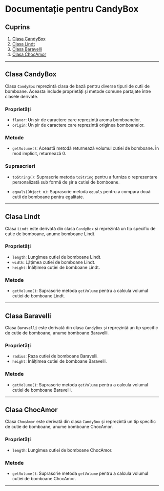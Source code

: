 
# Documentație pentru CandyBox

## Cuprins

1. [Clasa CandyBox](#clasa-candybox)
2. [Clasa Lindt](#clasa-lindt)
3. [Clasa Baravelli](#clasa-baravelli)
4. [Clasa ChocAmor](#clasa-chocamor)

---

## Clasa CandyBox

Clasa `CandyBox` reprezintă clasa de bază pentru diverse tipuri de cutii de bomboane. Aceasta include proprietăți și metode comune partajate între clasele derivate.

### Proprietăți

- `flavor`: Un șir de caractere care reprezintă aroma bomboanelor.
- `origin`: Un șir de caractere care reprezintă originea bomboanelor.

### Metode

- `getVolume()`: Această metodă returnează volumul cutiei de bomboane. În mod implicit, returnează 0.

### Suprascrieri

- `toString()`: Suprascrie metoda `toString` pentru a furniza o reprezentare personalizată sub formă de șir a cutiei de bomboane.

- `equals(Object o)`: Suprascrie metoda `equals` pentru a compara două cutii de bomboane pentru egalitate.

---

## Clasa Lindt

Clasa `Lindt` este derivată din clasa `CandyBox` și reprezintă un tip specific de cutie de bomboane, anume bomboane Lindt.

### Proprietăți

- `length`: Lungimea cutiei de bomboane Lindt.
- `width`: Lățimea cutiei de bomboane Lindt.
- `height`: Înălțimea cutiei de bomboane Lindt.

### Metode

- `getVolume()`: Suprascrie metoda `getVolume` pentru a calcula volumul cutiei de bomboane Lindt.

---

## Clasa Baravelli

Clasa `Baravelli` este derivată din clasa `CandyBox` și reprezintă un tip specific de cutie de bomboane, anume bomboane Baravelli.

### Proprietăți

- `radius`: Raza cutiei de bomboane Baravelli.
- `height`: Înălțimea cutiei de bomboane Baravelli.

### Metode

- `getVolume()`: Suprascrie metoda `getVolume` pentru a calcula volumul cutiei de bomboane Baravelli.

---

## Clasa ChocAmor

Clasa `ChocAmor` este derivată din clasa `CandyBox` și reprezintă un tip specific de cutie de bomboane, anume bomboane ChocAmor.

### Proprietăți

- `length`: Lungimea cutiei de bomboane ChocAmor.

### Metode

- `getVolume()`: Suprascrie metoda `getVolume` pentru a calcula volumul cutiei de bomboane ChocAmor.

---


